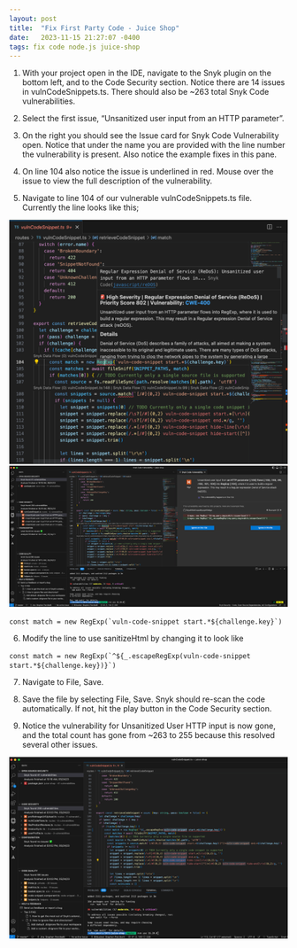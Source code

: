```yaml
---
layout: post
title:  "Fix First Party Code - Juice Shop"
date:   2023-11-15 21:27:07 -0400
tags: fix code node.js juice-shop
---
```

1.  With your project open in the IDE, navigate to the Snyk plugin on the bottom left, and to the Code Security section. Notice there are 14 issues in vulnCodeSnippets.ts. There should also be ~263 total Snyk Code vulnerabilities.
    
2.  Select the first issue, “Unsanitized user input from an HTTP parameter”. 
    
3.  On the right you should see the Issue card for Snyk Code Vulnerability open. Notice that under the name you are provided with the line number the vulnerability is present. Also notice the example fixes in this pane.
    
4.  On line 104 also notice the issue is underlined in red. Mouse over the issue to view the full description of the vulnerability.
    
5.  Navigate to line 104 of our vulnerable vulnCodeSnippets.ts file. Currently the line looks like this; 
    

<img src="/images/fix-juice1.png">

<img src="/images/fix-juice2.png">


``const match = new RegExp(`vuln-code-snippet start.*${challenge.key}`)``

6.  Modify the line to use sanitizeHtml by changing it to look like 
    

``const match = new RegExp(`^${_.escapeRegExp(vuln-code-snippet start.*${challenge.key})}`)``

7.  Navigate to File, Save.
    
8.  Save the file by selecting File, Save. Snyk should re-scan the code automatically. If not, hit the play button in the Code Security section.
    
9.  Notice the vulnerability for Unsanitized User HTTP input is now gone, and the total count has gone from ~263 to 255 because this resolved several other issues.
    

<img src="/images/fix-juice3.png">
